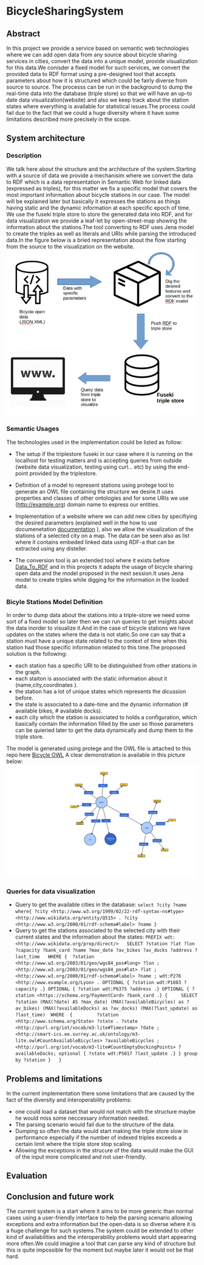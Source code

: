 # BicycleSharingSystem

## Abstract

In this project we provide a service based on semantic web technologies where we can add open data from any source about bicycle sharing services in cities, convert the data into a unique model, provide visualization for this data.We conisder a fixed model for such services, we convert the provided data to RDF format using a pre-designed tool that accepts parameters about how it is structured which could be fairly diverse from source to source. The processs can be run in the background to dump the real-time data into the database (triple store) so that we will have an up-to date data visualization(website) and also we keep track about the station states where everything is available for statistical issues.The process could fail due to the fact that we could a huge diversity where it have some limitations described more precisely in the scope.

## System architecture

### Description
We talk here about the structure and the architecture of the system.Starting with a source of data we provide a mechanisim where we convert the data to RDF which is a data representation in Semantic Web for linked data (expressed as triples), for this matter we fix a specific model that covers the most important information about bicycle stations in our case. The model will be explained later but basically it expresses the stations as things having static and the dynamic information at each specific epoch of time. We use the fuseki triple store to store the generated data into RDF, and for data visualization we provide a leaf-let by open-street-map showing the information about the stations.The tool converting to RDF uses Jena model to create the triples as well as literals and URIs while parsing the introduced data.In the figure below is a bried representation about the flow starting from the source to the visualization on the website.
![alt text](https://github.com/ahmdIbrhm/BicycleSharingSystem/blob/master/system_arch.png "System Architecture")

### Semantic Usages

The technologies used in the implementation could be listed as follow:

* The setup if the triplestore fuseki in our case where it is running on the localhost for testing matters and is accepting queries from outside (website data visualization, testing using curl... etc) by using the end-point provided by the triplestore.

* Definition of a model to represent stations using protege tool to generate an OWL file containing the structure we desire.It uses properties and classes of other ontologies and for some URIs we use (http://example.org) domain name to express our entities.

* Implementation of a website where we can add new cities by specifiying the desired parameters (explained well in the how to use documenetation [documentation](https://github.com/ahmdIbrhm/BicycleSharingSystem/blob/master/documentation.md) ), also we allow the visualization of the stations of a selected city on a map. The data can be seen also as list where it contains embeded linked data using RDF-a that can be extracted using any disteller.

* The conversion tool is an extended tool where it exists before [Data_To_RDF](https://github.com/ahmdIbrhm/dataToRDF) and in this projects it adapts the usage of bicycle sharing open data and the model proposed in the next session.It uses Jena model to create triples while digging for the information in the loaded data.

### Bicyle Stations Model Definition

In order to dump data about the stations into a triple-store we need some sort of a fixed model so later then we can run queries to get insights about the data inorder to visualize it.And in the case of bicycle stations we have updates on the states where the data is not static.So one can say that a station must have a unique state related to the context of time when this station had those specific information related to this time.The proposed solution is the following:
* each station has a specific URI to be distinguished from other stations in the graph.
* each staiton is associated with the static information about it (name,city,coordinates ).
* the station has a lot of unique states which represents the dicussion before.
* the state is associated to a date-time and the dynamic information (# available bikes, # available docks).
* each city which the station is assoiciated to holds a configuration, which basically contain the information filled by the user so those parameters can be quieried later to get the data dynamically and dump them to the triple store.

The model is generated using protege and the OWL file is attached to this repo here [Bicycle OWL](https://github.com/ahmdIbrhm/BicycleSharingSystem/blob/master/bicycle.owl)
A clear demonstration is available in this picture below:
![alt text](https://github.com/ahmdIbrhm/BicycleSharingSystem/blob/master/bicycle.svg "Bicyle stations model representation")

### Queries for data visualization

* Query to get the available cities in the database:
`select ?city ?name where{ ?city <http://www.w3.org/1999/02/22-rdf-syntax-ns#type> <http://www.wikidata.org/entity/Q515> . ?city <http://www.w3.org/2000/01/rdf-schema#label> ?name }`
* Query to get the stations associated to the selected city with their current states and the information about the states:
`PREFIX wdt: <http://www.wikidata.org/prop/direct/>  
SELECT ?station ?lat ?lon ?capacity ?bank_card ?name ?max_date ?av_bikes ?av_docks ?address ?last_time  
      WHERE {  ?station <http://www.w3.org/2003/01/geo/wgs84_pos#long> ?lon ;
                        <http://www.w3.org/2003/01/geo/wgs84_pos#lat> ?lat ;
                        <http://www.w3.org/2000/01/rdf-schema#label> ?name ;
                        wdt:P276 <http://www.example.org/Lyon> .
                        OPTIONAL { ?station wdt:P1083 ?capacity .}
                        OPTIONAL { ?station wdt:P6375 ?address .}
                        OPTIONAL { ?station <https://schema.org/PaymentCard> ?bank_card .}
                        {    
                              SELECT ?station (MAX(?date) AS ?max_date) (MAX(?availableBicycles) as ?av_bikes) (MAX(?availableDocks) as ?av_docks) (MAX(?last_update) as ?last_time)  WHERE 
                              {         ?station <http://www.schema.org/State> ?state .
                                        ?state <http://purl.org/iot/vocab/m3-lite#Timestamp> ?date ;            <http://smart-ics.ee.surrey.ac.uk/ontology/m3-lite.owl#CountAvailableBicycles> ?availableBicycles ;            <http://purl.org/iot/vocab/m3-lite#CountEmptyDockingPoints> ?availableDocks;
                                        optional { ?state wdt:P5017 ?last_update .}
                               } group by ?station
                          }  
             }
`


## Problems and limitations
In the current implementation there some limitations that are caused by the fact of the diversity and interoperability problems:

* one could load a dataset that would not match with the structure maybe he would miss some neccessary information needed.
* The parsing scenario would fail due to the structure of the data.
* Dumping so often the data would start making the triple store slow in performance especially if the number of indexed triples exceeds a certain limit where the triple store stop scaling.
* Allowing the exceptions in the strucure of the data would make the GUI of the input more complicated and not user-friendly.

## Evaluation

## Conclusion and future work

The current system is a start where it aims to be more generic than normal cases using a user-friendly interface to help the parsing scenario allowing exceptions and extra information but the open-data is so diverse where it is a huge challenge for such systems.The system could be extended to other kind of availabilities and the interoperability problems would start appearing more often.We could imagine a tool that can parse any kind of structure but this is quite impossible for the moment but maybe later it would not be that hard.

